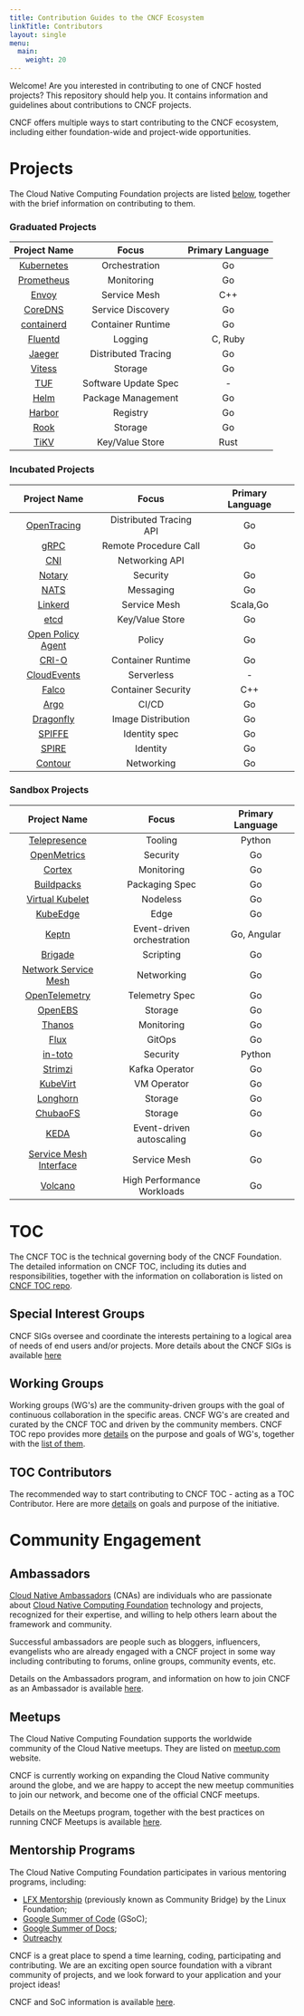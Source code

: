 ```yaml
---
title: Contribution Guides to the CNCF Ecosystem
linkTitle: Contributors
layout: single
menu:
  main:
    weight: 20
---
```


Welcome! Are you interested in contributing to one of CNCF hosted projects? This repository should help you. It contains information and guidelines about contributions to CNCF projects.

CNCF offers multiple ways to start contributing to the CNCF ecosystem, including either foundation-wide and project-wide opportunities.

Projects
========

The Cloud Native Computing Foundation projects are listed [below](projects/), together with the brief information on contributing to them.

### Graduated Projects

| Project Name                                | Focus                | Primary Language |
|:-------------------------------------------:|:--------------------:|:----------------:|
| [Kubernetes](projects/#kubernetes) |    Orchestration     |        Go        |
| [Prometheus](projects/#prometheus) |      Monitoring      |        Go        |
|      [Envoy](projects/#envoy)      |     Service Mesh     |       C++        |
|    [CoreDNS](projects/#coredns)    |  Service Discovery   |        Go        |
| [containerd](projects/#containerd) |  Container Runtime   |        Go        |
|    [Fluentd](projects/#fluentd)    |       Logging        |     C, Ruby      |
|     [Jaeger](projects/#jaeger)     | Distributed Tracing  |        Go        |
|     [Vitess](projects/#vitess)     |       Storage        |        Go        |
|        [TUF](projects/#tuf)        | Software Update Spec |        \-        |
|       [Helm](projects/#helm)       |  Package Management  |        Go        |
|     [Harbor](projects/#harbor)     |       Registry       |        Go        |
|    [Rook](projects/#rook)          |        Storage       |        Go        |
|     [TiKV](projects/#tikv)         |   Key/Value Store    |       Rust       |

### Incubated Projects

| Project Name                                              | Focus                   | Primary Language |
|:---------------------------------------------------------:|:-----------------------:|:----------------:|
|       [OpenTracing](projects/#opentracing)       | Distributed Tracing API |        Go        |
|              [gRPC](projects/#grpc)              |  Remote Procedure Call  |        Go        |
|               [CNI](projects/#cni)               |     Networking API      |                  |
|            [Notary](projects/#notary)            |        Security         |        Go        |
|              [NATS](projects/#nats)              |        Messaging        |        Go        |
|           [Linkerd](projects/#linkerd)           |      Service Mesh       |     Scala,Go     |
|              [etcd](projects/#etcd)              |     Key/Value Store     |        Go        |
| [Open Policy Agent](projects/#open-policy-agent) |         Policy          |        Go        |
|             [CRI-O](projects/#cri-o)             |    Container Runtime    |        Go        |
|       [CloudEvents](projects/#cloudevents)       |       Serverless        |        \-        |
|             [Falco](projects/#falco)             |   Container Security    |       C++        |
|              [Argo](projects/#argo)              |          CI/CD          |        Go        |
|         [Dragonfly](projects/#dragonfly)         |   Image Distribution    |        Go        |
|            [SPIFFE](projects/#spiffe)            |      Identity spec      |        Go        |
|             [SPIRE](projects/#spire)             |        Identity         |        Go        |
|           [Contour](projects/#contour)           |       Networking        |        Go        |

### Sandbox Projects

| Project Name                                                        | Focus                      | Primary Language |
|:-------------------------------------------------------------------:|:--------------------------:|:----------------:|
|           [Telepresence](projects/#telepresence)           |          Tooling           |      Python      |
|            [OpenMetrics](projects/#openmetrics)            |          Security          |        Go        |
|                 [Cortex](projects/#cortex)                 |         Monitoring         |        Go        |
|             [Buildpacks](projects/#buildpacks)             |       Packaging Spec       |        Go        |
|        [Virtual Kubelet](projects/#virtual-kubelet)        |          Nodeless          |        Go        |
|               [KubeEdge](projects/#kubeedge)               |            Edge            |        Go        |
|               [Keptn](projects/#keptn)                     | Event-driven orchestration |    Go, Angular   |
|                [Brigade](projects/#Brigade)                |         Scripting          |        Go        |
|   [Network Service Mesh](projects/#network-service-mesh)   |         Networking         |        Go        |
|          [OpenTelemetry](projects/#opentelemetry)          |       Telemetry Spec       |        Go        |
|                [OpenEBS](projects/#openebs)                |          Storage           |        Go        |
|                 [Thanos](projects/#thanos)                 |         Monitoring         |        Go        |
|                   [Flux](projects/#flux)                   |           GitOps           |        Go        |
|                [in-toto](projects/#in-toto)                |          Security          |    Python        |
|                [Strimzi](projects/#strimzi)                |       Kafka Operator       |        Go        |
|               [KubeVirt](projects/#kubevirt)               |        VM Operator         |        Go        |
|               [Longhorn](projects/#longhorn)               |          Storage           |        Go        |
|               [ChubaoFS](projects/#chubaofs)               |          Storage           |        Go        |
|                   [KEDA](projects/#keda)                   |  Event-driven autoscaling  |        Go        |
| [Service Mesh Interface](projects/#service-mesh-interface) |        Service Mesh        |        Go        |
|                [Volcano](projects/#volcano)                | High Performance Workloads |        Go        |

TOC
===

The CNCF TOC is the technical governing body of the CNCF Foundation. The detailed information on CNCF TOC, including its duties and responsibilities, together with the information on collaboration is listed on [CNCF TOC repo](https://github.com/cncf/toc/).

Special Interest Groups
-----------------------

CNCF SIGs oversee and coordinate the interests pertaining to a logical area of needs of end users and/or projects. More details about the CNCF SIGs is available [here](https://github.com/cncf/toc/tree/main/workinggroups)

Working Groups
--------------

Working groups (WG's) are the community-driven groups with the goal of continuous collaboration in the specific areas. CNCF WG's are created and curated by the CNCF TOC and driven by the community members. CNCF TOC repo provides more [details](https://github.com/cncf/toc/tree/master/workinggroups#cncf-working-groups) on the purpose and goals of WG's, together with the [list of them](https://github.com/cncf/toc/blob/master/README.md#working-groups).

TOC Contributors
----------------

The recommended way to start contributing to CNCF TOC - acting as a TOC Contributor. Here are more [details](https://github.com/cncf/toc/blob/master/CONTRIBUTORS.md) on goals and purpose of the initiative.

Community Engagement
====================

Ambassadors
-----------

[Cloud Native Ambassadors](https://www.cncf.io/people/ambassadors/) (CNAs) are individuals who are passionate about [Cloud Native Computing Foundation](https://www.cncf.io/) technology and projects, recognized for their expertise, and willing to help others learn about the framework and community.

Successful ambassadors are people such as bloggers, influencers, evangelists who are already engaged with a CNCF project in some way including contributing to forums, online groups, community events, etc.

Details on the Ambassadors program, and information on how to join CNCF as an Ambassador is available [here](https://github.com/cncf/ambassadors).

Meetups
-------

The Cloud Native Computing Foundation supports the worldwide community of the Cloud Native meetups. They are listed on [meetup.com](https://www.meetup.com/pro/cncf/) website.

CNCF is currently working on expanding the Cloud Native community around the globe, and we are happy to accept the new meetup communities to join our network, and become one of the official CNCF meetups.

Details on the Meetups program, together with the best practices on running CNCF Meetups is available [here](https://github.com/cncf/meetups).

Mentorship Programs
-------------------

The Cloud Native Computing Foundation participates in various mentoring programs, including:

-	[LFX Mentorship](https://github.com/cncf/mentoring/tree/master/lfx-mentorship) (previously known as Community Bridge) by the Linux Foundation;
-	[Google Summer of Code](https://github.com/cncf/mentoring/tree/master/summerofcode) (GSoC);
-	[Google Summer of Docs](https://github.com/cncf/mentoring/tree/master/seasonofdocs);
-	[Outreachy](https://github.com/cncf/mentoring/tree/master/outreachy)

CNCF is a great place to spend a time learning, coding, participating and contributing. We are an exciting open source foundation with a vibrant community of projects, and we look forward to your application and your project ideas!

CNCF and SoC information is available [here](https://github.com/cncf/soc/blob/master/README.md).
